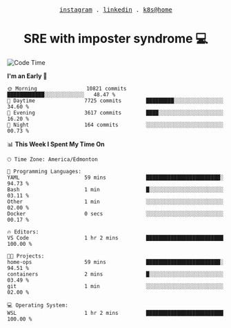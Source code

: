 <p align="center">
  <samp>
    <a href="https://www.instagram.com/lildrunkensmurf/">instagram</a> .
    <a href="https://www.linkedin.com/in/joryirving/">linkedin</a> .
    <a href="https://github.com/joryirving/k3s-home-cluster">k8s@home</a>
  </samp>
</p>

<h1 align="center">
  SRE with imposter syndrome 💻
</h1>

<!--START_SECTION:waka-->
![Code Time](http://img.shields.io/badge/Code%20Time-155%20hrs%2015%20mins-blue)

**I'm an Early 🐤** 

```text
🌞 Morning                10821 commits       ████████████░░░░░░░░░░░░░   48.47 % 
🌆 Daytime                7725 commits        █████████░░░░░░░░░░░░░░░░   34.60 % 
🌃 Evening                3617 commits        ████░░░░░░░░░░░░░░░░░░░░░   16.20 % 
🌙 Night                  164 commits         ░░░░░░░░░░░░░░░░░░░░░░░░░   00.73 % 
```


📊 **This Week I Spent My Time On** 

```text
🕑︎ Time Zone: America/Edmonton

💬 Programming Languages: 
YAML                     59 mins             ████████████████████████░   94.73 % 
Bash                     1 min               █░░░░░░░░░░░░░░░░░░░░░░░░   03.11 % 
Other                    1 min               ░░░░░░░░░░░░░░░░░░░░░░░░░   02.00 % 
Docker                   0 secs              ░░░░░░░░░░░░░░░░░░░░░░░░░   00.17 % 

🔥 Editors: 
VS Code                  1 hr 2 mins         █████████████████████████   100.00 % 

🐱‍💻 Projects: 
home-ops                 59 mins             ████████████████████████░   94.51 % 
containers               2 mins              █░░░░░░░░░░░░░░░░░░░░░░░░   03.49 % 
git                      1 min               ░░░░░░░░░░░░░░░░░░░░░░░░░   02.00 % 

💻 Operating System: 
WSL                      1 hr 2 mins         █████████████████████████   100.00 % 
```


<!--END_SECTION:waka-->